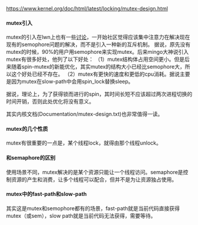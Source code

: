 https://www.kernel.org/doc/html/latest/locking/mutex-design.html

#### mutex引入
mutex的引入在lwn上也有一些[讨论](https://lwn.net/Articles/166195/)，一开始社区觉得应该集中注意力在解决现在现有的semophore问题的解决，而不是引入一种新的互斥机制。
据说，原先没有mutex的时候，90%的用户用semophore来实现mutex。后来mingo大神说引入mutex有很多好处，他列了以下好处：
（1）mutex结构体占用空间更小。但是后来随着spin-mutex的新能优化，其实mutex的结构大小已经比semophore大，所以这个好处已经不存在。
（2）mutex有更快的速度和更低的cpu消耗。据说主要是因为mutex在slow-path中会用spin_lock替换sleep。

据说，理论上，为了获得锁而进行的spin，其时间长短不应该超过两次进程切换的时间开销，否则此处优化将没有意义。

其实内核文档(Documentation/mutex-design.txt)也非常值得一读。

#### mutex的几个性质
mutex有很重要的一点是，某个线程lock，就得由那个线程unlock。

#### 和semaphore的区别
使用场景不同，mutex解决的是某个资源只能让一个线程访问。semaphore是控制资源的产生和消费，让多个线程可以配合，但并不是为让资源独占使用。

#### mutex中的fast-path和slow-path
其实这是mutex和semophore都有的场景，fast-path就是当前代码直接获得mutex（或sem），slow path就是当前代码无法获得，需要等待。
